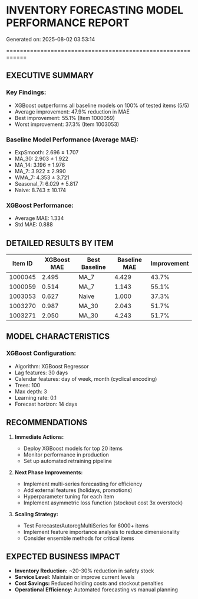 # INVENTORY FORECASTING MODEL PERFORMANCE REPORT
Generated on: 2025-08-02 03:53:14

============================================================

## EXECUTIVE SUMMARY

### Key Findings:
- XGBoost outperforms all baseline models on 100% of tested items (5/5)
- Average improvement: 47.9% reduction in MAE
- Best improvement: 55.1% (Item 1000059)
- Worst improvement: 37.3% (Item 1003053)

### Baseline Model Performance (Average MAE):
- ExpSmooth: 2.696 ± 1.707
- MA_30: 2.903 ± 1.922
- MA_14: 3.196 ± 1.976
- MA_7: 3.922 ± 2.990
- WMA_7: 4.353 ± 3.721
- Seasonal_7: 6.029 ± 5.817
- Naive: 8.743 ± 10.174

### XGBoost Performance:
- Average MAE: 1.334
- Std MAE: 0.888

## DETAILED RESULTS BY ITEM

| Item ID | XGBoost MAE | Best Baseline | Baseline MAE | Improvement |
|---------|-------------|---------------|--------------|-------------|
| 1000045 | 2.495 | MA_7 | 4.429 | 43.7% |
| 1000059 | 0.514 | MA_7 | 1.143 | 55.1% |
| 1003053 | 0.627 | Naive | 1.000 | 37.3% |
| 1003270 | 0.987 | MA_30 | 2.043 | 51.7% |
| 1003271 | 2.050 | MA_30 | 4.243 | 51.7% |

## MODEL CHARACTERISTICS

### XGBoost Configuration:
- Algorithm: XGBoost Regressor
- Lag features: 30 days
- Calendar features: day of week, month (cyclical encoding)
- Trees: 100
- Max depth: 3
- Learning rate: 0.1
- Forecast horizon: 14 days

## RECOMMENDATIONS

1. **Immediate Actions:**
   - Deploy XGBoost models for top 20 items
   - Monitor performance in production
   - Set up automated retraining pipeline

2. **Next Phase Improvements:**
   - Implement multi-series forecasting for efficiency
   - Add external features (holidays, promotions)
   - Hyperparameter tuning for each item
   - Implement asymmetric loss function (stockout cost 3x overstock)

3. **Scaling Strategy:**
   - Test ForecasterAutoregMultiSeries for 6000+ items
   - Implement feature importance analysis to reduce dimensionality
   - Consider ensemble methods for critical items

## EXPECTED BUSINESS IMPACT

- **Inventory Reduction:** ~20-30% reduction in safety stock
- **Service Level:** Maintain or improve current levels
- **Cost Savings:** Reduced holding costs and stockout penalties
- **Operational Efficiency:** Automated forecasting vs manual planning